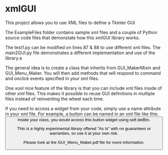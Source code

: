 # xmlGUI
This project allows you to use XML files to define a Tkinter GUI

The ExampleFiles folder contains sample xml files and a couple of Python source code files that demonstate
how this xmlGUI library works.

The test1.py can be modified on lines 87 & 88 to use different xml files.
The main2GUI.py file demonstrates a different implementation and use of the library.a

The general idea is to create a class that inherits from GUI_MakerMixin and GUI_Menu_Maker.
You will then add methods that will respond to command and onclick events specified in your xml files.

One xool nice feature of the library is that you can include xml files inside of other xml files.
This makes it possible to reuse GUI definitions in multiple files instead of reinventing the wheel each time.

If you need to access a widget from your code, simply use a name attribute in your xml file.
For example, a button can be named in an xml file like this:
    <button name="delBtn" bg="red" image="gearIcon.png" >
Inside your class, you would access this button widget using self.delBtn.

This is a highly experimental library offered "As Is" with no guarantees or warranties, so use it at your own risk.

Please look at the GUI_Menu_Maker.pdf file for more information.

